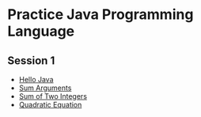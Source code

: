 # Practice Java Programming Language
## Session 1
- [Hello Java](./src/us/taiprogramer/session1/HelloWorld.java)
- [Sum Arguments](./src/us/taiprogramer/session1/SumArgument.java)
- [Sum of Two Integers](./src/us/taiprogramer/session1/SumInteger.java)
- [Quadratic Equation](./src/us/taiprogramer/session1/Quadratic.java)


